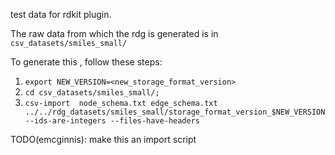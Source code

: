 test data for rdkit plugin.

The raw data from which the rdg is generated is in `csv_datasets/smiles_small/`

To generate this , follow these steps:
1) `export NEW_VERSION=<new_storage_format_version>`
2) `cd csv_datasets/smiles_small/;`
3) `csv-import  node_schema.txt edge_schema.txt ../../rdg_datasets/smiles_small/storage_format_version_$NEW_VERSION --ids-are-integers --files-have-headers`

TODO(emcginnis): make this an import script

